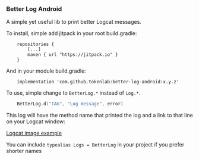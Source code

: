 ### Better Log Android

A simple yet useful lib to print better Logcat messages.

To install, simple add jitpack in your root build.gradle:
```
    repositories {
        [...]
        maven { url "https://jitpack.io" }
    }
```

And in your module build.gradle:
```
    implementation 'com.github.tokenlab:better-log-android:x.y.z'
```

To use, simple change to `BetterLog.*` instead of `Log.*`.

```kotlin
    BetterLog.d("TAG", "Log message", error)
```

This log will have the method name that printed the log and a link to that line on your Logcat window:

[Logcat image example](sample.png)

You can include `typealias Logs = BetterLog` in your project if you prefer shorter names
